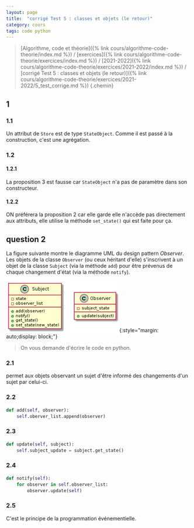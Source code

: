 ```yaml
---
layout: page
title:  "corrigé Test 5 : classes et objets (le retour)"
category: cours
tags: code python
---
```


> [Algorithme, code et théorie]({% link cours/algorithme-code-theorie/index.md %}) / [exercices]({% link cours/algorithme-code-theorie/exercices/index.md %}) / [2021-2022]({% link cours/algorithme-code-theorie/exercices/2021-2022/index.md %}) / [corrigé Test 5 : classes et objets (le retour)]({% link cours/algorithme-code-theorie/exercices/2021-2022/5_test_corrige.md %})
{.chemin}

## 1

### 1.1

Un attribut de `Store` est de type `StateObject`. Comme il est passé à la construction, c'est une agrégation.

### 1.2

#### 1.2.1

La proposition 3 est fausse car `StateObject` n'a pas de paramètre dans son constructeur.

#### 1.2.2

ON préférera la proposition 2 car elle garde elle n'accède pas directement aux attributs, elle utilise la méthode `set_state()` qui est faite pour ça. 

## question 2

La figure suivante montre le diagramme UML du design pattern *Observer*. Les objets de la classe `Observer` (ou ceux héritant d'elle) s'inscrivent à un objet de la classe `Subject` (via la méthode `add`) pour être prévenus de chaque changement d'état (via la méthode `notify`).

![observer](./uml_observer.png){:style="margin: auto;display: block;"}

> On vous demande d'écrire le code en python.

### 2.1

permet aux objets observant un sujet d'être informé des changements d'un sujet par celui-ci.

### 2.2

```python
def add(self, observer):
    self.oberver_list.append(observer)
```

### 2.3

```python
def update(self, subject):
    self.subject_update = subject.get_state()
```

### 2.4

```python
def notify(self):
    for observer in self.observer_list:
        observer.update(self)
```

### 2.5

C'est le principe de la programmation événementielle.
